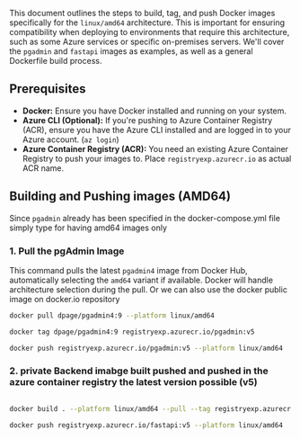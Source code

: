  This document outlines the steps to build, tag, and push Docker images specifically for the `linux/amd64` architecture.  This is important for ensuring compatibility when deploying to environments that require this architecture, such as some Azure services or specific on-premises servers.  We'll cover the `pgadmin` and `fastapi` images as examples, as well as a general Dockerfile build process.

## Prerequisites

*   **Docker:**  Ensure you have Docker installed and running on your system.
*   **Azure CLI (Optional):**  If you're pushing to Azure Container Registry (ACR), ensure you have the Azure CLI installed and are logged in to your Azure account.  (`az login`)
*   **Azure Container Registry (ACR):**  You need an existing Azure Container Registry to push your images to.  Place `registryexp.azurecr.io` as actual ACR name.

## Building and Pushing images (AMD64)

Since `pgadmin` already has been specified in the docker-compose.yml file simply type for having amd64 images only


### 1. Pull the pgAdmin Image

This command pulls the latest `pgadmin4` image from Docker Hub, automatically selecting the `amd64` variant if available. Docker will handle architecture selection during the pull. Or we can also use the docker public image on docker.io repository

```bash
docker pull dpage/pgadmin4:9 --platform linux/amd64

docker tag dpage/pgadmin4:9 registryexp.azurecr.io/pgadmin:v5

docker push registryexp.azurecr.io/pgadmin:v5 --platform linux/amd64

```

### 2. private Backend imabge built pushed and pushed in the azure container registry the latest version possible (v5)

``` bash 

docker build . --platform linux/amd64 --pull --tag registryexp.azurecr.io/fastapi:v5

docker push registryexp.azurecr.io/fastapi:v5 --platform linux/amd64
```






